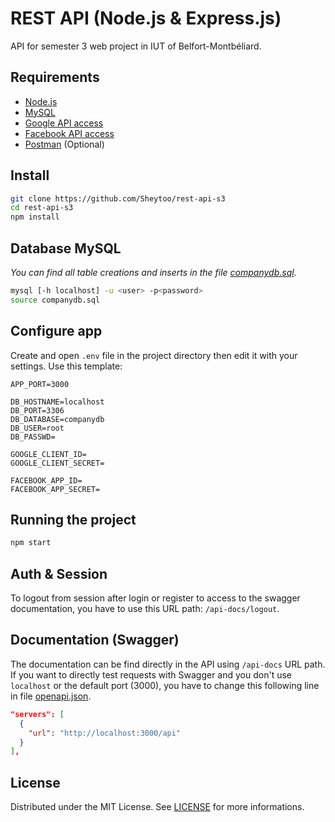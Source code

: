 # REST API (Node.js & Express.js)

API for semester 3 web project in IUT of Belfort-Montbéliard.

## Requirements

- [Node.js](https://nodejs.org/)
- [MySQL](https://www.mysql.com/)
- [Google API access](https://console.cloud.google.com/apis/)
- [Facebook API access](https://developers.facebook.com/)
- [Postman](https://www.postman.com/) (Optional)

## Install

```bash
git clone https://github.com/Sheytoo/rest-api-s3
cd rest-api-s3
npm install
```

## Database MySQL
_You can find all table creations and inserts in the file [companydb.sql](companydb.sql)._

```bash
mysql [-h localhost] -u <user> -p<password>
source companydb.sql
```

## Configure app

Create and open `.env` file in the project directory then edit it with your settings. Use this template:

```properties
APP_PORT=3000

DB_HOSTNAME=localhost
DB_PORT=3306
DB_DATABASE=companydb
DB_USER=root
DB_PASSWD=

GOOGLE_CLIENT_ID=
GOOGLE_CLIENT_SECRET=

FACEBOOK_APP_ID=
FACEBOOK_APP_SECRET=
```

## Running the project

```bash
npm start
```

## Auth & Session
To logout from session after login or register to access to the swagger
documentation, you have to use this URL path: `/api-docs/logout`.

## Documentation (Swagger)
The documentation can be find directly in the API using `/api-docs` URL path.
If you want to directly test requests with Swagger and you don't use `localhost`
or the default port (3000), you have to change this following line in file
[openapi.json](openapi.json).

```json
"servers": [
  {
    "url": "http://localhost:3000/api"
  }
],
```

## License

Distributed under the MIT License. See [LICENSE](LICENSE) for more informations.
